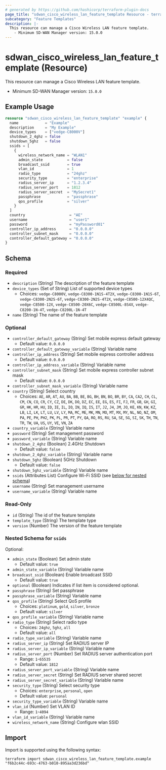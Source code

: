 ```yaml
---
# generated by https://github.com/hashicorp/terraform-plugin-docs
page_title: "sdwan_cisco_wireless_lan_feature_template Resource - terraform-provider-sdwan"
subcategory: "Feature Templates"
description: |-
  This resource can manage a Cisco Wireless LAN feature template.
    - Minimum SD-WAN Manager version: 15.0.0
---
```


# sdwan_cisco_wireless_lan_feature_template (Resource)

This resource can manage a Cisco Wireless LAN feature template.
  - Minimum SD-WAN Manager version: `15.0.0`

## Example Usage

```terraform
resource "sdwan_cisco_wireless_lan_feature_template" "example" {
  name            = "Example"
  description     = "My Example"
  device_types    = ["vedge-C8000V"]
  shutdown_2_4ghz = false
  shutdown_5ghz   = false
  ssids = [
    {
      wireless_network_name = "WLAN1"
      admin_state           = false
      broadcast_ssid        = true
      vlan_id               = 1
      radio_type            = "24ghz"
      security_type         = "enterprise"
      radius_server_ip      = "1.2.3.4"
      radius_server_port    = 1812
      radius_server_secret  = "MySecret1"
      passphrase            = "passphrase"
      qos_profile           = "silver"
    }
  ]
  country                    = "AE"
  username                   = "user1"
  password                   = "myPassword01"
  controller_ip_address      = "0.0.0.0"
  controller_subnet_mask     = "0.0.0.0"
  controller_default_gateway = "0.0.0.0"
}
```

<!-- schema generated by tfplugindocs -->
## Schema

### Required

- `description` (String) The description of the feature template
- `device_types` (Set of String) List of supported device types
  - Choices: `vedge-C8000V`, `vedge-C8300-1N1S-4T2X`, `vedge-C8300-1N1S-6T`, `vedge-C8300-2N2S-6T`, `vedge-C8300-2N2S-4T2X`, `vedge-C8500-12X4QC`, `vedge-C8500-12X`, `vedge-C8500-20X6C`, `vedge-C8500L-8S4X`, `vedge-C8200-1N-4T`, `vedge-C8200L-1N-4T`
- `name` (String) The name of the feature template

### Optional

- `controller_default_gateway` (String) Set mobile express default gateway
  - Default value: `0.0.0.0`
- `controller_default_gateway_variable` (String) Variable name
- `controller_ip_address` (String) Set mobile express controller address
  - Default value: `0.0.0.0`
- `controller_ip_address_variable` (String) Variable name
- `controller_subnet_mask` (String) Set mobile express controller subnet mask
  - Default value: `0.0.0.0`
- `controller_subnet_mask_variable` (String) Variable name
- `country` (String) Select country
  - Choices: `AE`, `AR`, `AT`, `AU`, `BA`, `BB`, `BE`, `BG`, `BH`, `BN`, `BO`, `BR`, `BY`, `CA`, `CA2`, `CH`, `CL`, `CM`, `CN`, `CO`, `CR`, `CY`, `CZ`, `DE`, `DK`, `DO`, `DZ`, `EC`, `EE`, `EG`, `ES`, `FI`, `FJ`, `FR`, `GB`, `GH`, `GI`, `GR`, `HK`, `HR`, `HU`, `ID`, `IE`, `IL`, `IO`, `IN`, `IQ`, `IS`, `IT`, `J2`, `J4`, `JM`, `JO`, `KE`, `KN`, `KW`, `KZ`, `LB`, `LI`, `LK`, `LT`, `LU`, `LV`, `LY`, `MA`, `MC`, `ME`, `MK`, `MN`, `MO`, `MT`, `MX`, `MY`, `NL`, `NO`, `NZ`, `OM`, `PA`, `PE`, `PH`, `PH2`, `PK`, `PL`, `PR`, `PT`, `PY`, `QA`, `RO`, `RS`, `RU`, `SA`, `SE`, `SG`, `SI`, `SK`, `TH`, `TN`, `TR`, `TW`, `UA`, `US`, `UY`, `VE`, `VN`, `ZA`
- `country_variable` (String) Variable name
- `password` (String) Set management password
- `password_variable` (String) Variable name
- `shutdown_2_4ghz` (Boolean) 2.4GHz Shutdown
  - Default value: `false`
- `shutdown_2_4ghz_variable` (String) Variable name
- `shutdown_5ghz` (Boolean) 5GHz Shutdown
  - Default value: `false`
- `shutdown_5ghz_variable` (String) Variable name
- `ssids` (Attributes List) Configure Wi-Fi SSID (see [below for nested schema](#nestedatt--ssids))
- `username` (String) Set management username
- `username_variable` (String) Variable name

### Read-Only

- `id` (String) The id of the feature template
- `template_type` (String) The template type
- `version` (Number) The version of the feature template

<a id="nestedatt--ssids"></a>
### Nested Schema for `ssids`

Optional:

- `admin_state` (Boolean) Set admin state
  - Default value: `true`
- `admin_state_variable` (String) Variable name
- `broadcast_ssid` (Boolean) Enable broadcast SSID
  - Default value: `true`
- `optional` (Boolean) Indicates if list item is considered optional.
- `passphrase` (String) Set passphrase
- `passphrase_variable` (String) Variable name
- `qos_profile` (String) Select QoS profile
  - Choices: `platinum`, `gold`, `silver`, `bronze`
  - Default value: `silver`
- `qos_profile_variable` (String) Variable name
- `radio_type` (String) Select radio type
  - Choices: `24ghz`, `5ghz`, `all`
  - Default value: `all`
- `radio_type_variable` (String) Variable name
- `radius_server_ip` (String) Set RADIUS server IP
- `radius_server_ip_variable` (String) Variable name
- `radius_server_port` (Number) Set RADIUS server authentication port
  - Range: `1`-`65535`
  - Default value: `1812`
- `radius_server_port_variable` (String) Variable name
- `radius_server_secret` (String) Set RADIUS server shared secret
- `radius_server_secret_variable` (String) Variable name
- `security_type` (String) Select security type
  - Choices: `enterprise`, `personal`, `open`
  - Default value: `personal`
- `security_type_variable` (String) Variable name
- `vlan_id` (Number) Set VLAN ID
  - Range: `1`-`4094`
- `vlan_id_variable` (String) Variable name
- `wireless_network_name` (String) Configure wlan SSID

## Import

Import is supported using the following syntax:

```shell
terraform import sdwan_cisco_wireless_lan_feature_template.example "f6b2c44c-693c-4763-b010-895aa3d236bd"
```
